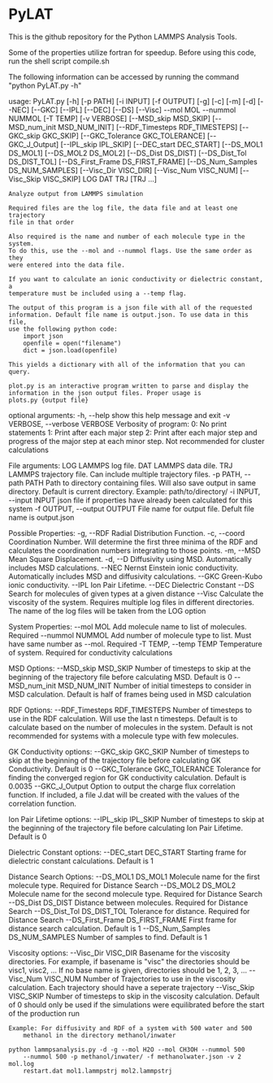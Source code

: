 # PyLAT

This is the github repository for the Python LAMMPS Analysis Tools. 

Some of the properties utilize fortran for speedup. Before using this code, run the shell script compile.sh

The following information can be accessed by running the command "python PyLAT.py -h"

usage: PyLAT.py [-h] [-p PATH] [-i INPUT] [-f OUTPUT] [-g] [-c] [-m] [-d]
                [--NEC] [--GKC] [--IPL] [--DEC] [--DS] [--Visc] --mol MOL
                --nummol NUMMOL [-T TEMP] [-v VERBOSE] [--MSD_skip MSD_SKIP]
                [--MSD_num_init MSD_NUM_INIT] [--RDF_Timesteps RDF_TIMESTEPS]
                [--GKC_skip GKC_SKIP] [--GKC_Tolerance GKC_TOLERANCE]
                [--GKC_J_Output] [--IPL_skip IPL_SKIP] [--DEC_start DEC_START]
                [--DS_MOL1 DS_MOL1] [--DS_MOL2 DS_MOL2] [--DS_Dist DS_DIST]
                [--DS_Dist_Tol DS_DIST_TOL] [--DS_First_Frame DS_FIRST_FRAME]
                [--DS_Num_Samples DS_NUM_SAMPLES] [--Visc_Dir VISC_DIR]
                [--Visc_Num VISC_NUM] [--Visc_Skip VISC_SKIP]
                LOG DAT TRJ [TRJ ...]

    Analyze output from LAMMPS simulation
    
    Required files are the log file, the data file and at least one trajectory
    file in that order
    
    Also required is the name and number of each molecule type in the system. 
    To do this, use the --mol and --nummol flags. Use the same order as they
    were entered into the data file. 
    
    If you want to calculate an ionic conductivity or dielectric constant, a 
    temperature must be included using a --temp flag. 
    
    The output of this program is a json file with all of the requested 
    information. Default file name is output.json. To use data in this file,
    use the following python code:
        import json
        openfile = open("filename")
        dict = json.load(openfile)
        
    This yields a dictionary with all of the information that you can query.
    
    plot.py is an interactive program written to parse and display the 
    information in the json output files. Proper usage is
    plots.py {output file}
    

optional arguments:
  -h, --help            show this help message and exit
  -v VERBOSE, --verbose VERBOSE
                        Verbosity of program: 
                        0: No print statements 
                        1: Print after each major step 
                        2: Print after each major step and progress of the major step at each minor step. Not recommended for cluster calculations

File arguments:
  LOG                   LAMMPS log file.
  DAT                   LAMMPS data dile.
  TRJ                   LAMMPS trajectory file. Can include multiple trajectory files.
  -p PATH, --path PATH  Path to directory containing files. Will also save output in same directory. Default is current directory. Example: path/to/directory/
  -i INPUT, --input INPUT
                        json file if properties have already been calculated for this system
  -f OUTPUT, --output OUTPUT
                        File name for output file. Defult file name is output.json

Possible Properties:
  -g, --RDF             Radial Distribution Function.
  -c, --coord           Coordination Number. Will determine the first three minima of the RDF and calculates the coordination numbers integrating to those points.
  -m, --MSD             Mean Square Displacement.
  -d, --D               Diffusivity using MSD. Automatically includes MSD calculations.
  --NEC                 Nernst Einstein ionic conductivity. Automatically includes MSD and diffusivity calculations.
  --GKC                 Green-Kubo ionic conductivity.
  --IPL                 Ion Pair Lifetime.
  --DEC                 Dielectric Constant
  --DS                  Search for molecules of given types at a given distance
  --Visc                Calculate the viscosity of the system. Requires multiple log files in different directories. The name of the log files will be taken from the LOG option

System Properties:
  --mol MOL             Add molecule name to list of molecules. Required
  --nummol NUMMOL       Add number of molecule type to list. Must have same number as --mol. Required
  -T TEMP, --temp TEMP  Temperature of system. Required for conductivity calculations

MSD Options:
  --MSD_skip MSD_SKIP   Number of timesteps to skip at the beginning of the trajectory file before calculating MSD. Default is 0
  --MSD_num_init MSD_NUM_INIT
                        Number of initial timesteps to consider in MSD calculation. Default is half of frames being used in MSD calculation

RDF Options:
  --RDF_Timesteps RDF_TIMESTEPS
                        Number of timesteps to use in the RDF calculation. 
                        Will use the last n timesteps. 
                        Default is to calculate based on the number of molecules in the system. 
                        Default is not recommended for systems with a molecule type with few molecules.

GK Conductivity options:
  --GKC_skip GKC_SKIP   Number of timesteps to skip at the beginning of the trajectory file before calculating GK Conductivity. Default is 0
  --GKC_Tolerance GKC_TOLERANCE
                        Tolerance for finding the converged region for GK conductivity calculation. Default is 0.0035
  --GKC_J_Output        Option to output the charge flux correlation function. If included, a file J.dat will be created with the values of the correlation function.

Ion Pair Lifetime options:
  --IPL_skip IPL_SKIP   Number of timesteps to skip at the beginning of the trajectory file before calculating Ion Pair Lifetime. Default is 0

Dielectric Constant options:
  --DEC_start DEC_START
                        Starting frame for dielectric constant calculations. Default is 1

Distance Search Options:
  --DS_MOL1 DS_MOL1     Molecule name for the first molecule type. Required for Distance Search
  --DS_MOL2 DS_MOL2     Molecule name for the second molecule type. Required for Distance Search
  --DS_Dist DS_DIST     Distance between molecules. Required for Distance Search
  --DS_Dist_Tol DS_DIST_TOL
                        Tolerance for distance. Required for Distance Search
  --DS_First_Frame DS_FIRST_FRAME
                        First frame for distance search calculation. Default is 1
  --DS_Num_Samples DS_NUM_SAMPLES
                        Number of samples to find. Default is 1

Viscosity options:
  --Visc_Dir VISC_DIR   Basename for the viscosity directories. For example, if basename is "visc" the directories should be visc1, visc2, ... 
                         If no base name is given, directories should be 1, 2, 3, ...
  --Visc_Num VISC_NUM   Number of Trajectories to use in the viscosity calculation. Each trajectory should have a seperate trajectory
  --Visc_Skip VISC_SKIP
                        Number of timesteps to skip in the viscosity calculation. Default of 0 should only be used if the simulations were equilibrated before the start of the production run

    
    Example: For diffusivity and RDF of a system with 500 water and 500 
        methanol in the directory methanol/inwater
    
    python lammpsanalysis.py -d -g --mol H2O --mol CH3OH --nummol 500 
        --nummol 500 -p methanol/inwater/ -f methanolwater.json -v 2 mol.log 
        restart.dat mol1.lammpstrj mol2.lammpstrj
    
